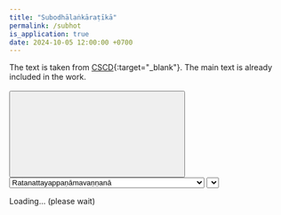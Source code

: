 ```yaml
---
title: "Subodhālaṅkāraṭīkā"
permalink: /subhot
is_application: true
date: 2024-10-05 12:00:00 +0700
---
```


The text is taken from [CSCD](https://tipitaka.org/romn){:target="\_blank"}. The main text is already included in the work.

<div id="toolbar" style="padding-bottom:10px;padding-top:3px;z-index:10;">
<span class="toolbarbg">
<button onClick="bcUtil.toggleToolBar(subhotReader);"><svg class="icon"><use xlink:href="/assets/fontawesome/custom.svg#window-maximize"></use></svg></button>
<select id="chapterselector" onChange="subhotReader.goChapter();">
<optgroup label="1. Dosāvabodha paṭhamapariccheda">
<option value="Ratanattayappaṇāmavaṇṇanā">Ratanattayappaṇāmavaṇṇanā</option>
<option value="Nimittavaṇṇanā">Nimittavaṇṇanā</option>
<option value="Abhidhānādivaṇṇanā">Abhidhānādivaṇṇanā</option>
<option value="Padadosauddesa">Padadosauddesa</option>
<option value="Vākyadosauddesa">Vākyadosauddesa</option>
<option value="Vākyatthadosauddesa">Vākyatthadosauddesa</option>
<option value="Padadosādiuddesavaṇṇanā">Padadosādiuddesavaṇṇanā</option>
<option value="Padadosaniddesavaṇṇanā">Padadosaniddesavaṇṇanā</option>
<option value="Abyapetapaṭhamapādādiyamakavaṇṇanā">Abyapetapaṭhamapādādiyamakavaṇṇanā</option>
<option value="Abyapetapaṭhamadutiyapādādiyamakavaṇṇanā">Abyapetapaṭhamadutiyapādādiyamakavaṇṇanā</option>
<option value="Abyapetapaṭhamadutiyatatiyapādādiyamakavaṇṇanā">Abyapetapaṭhamadutiyatatiyapādādiyamakavaṇṇanā</option>
<option value="Abyapetacatukkapādādiyamakavaṇṇanā">Abyapetacatukkapādādiyamakavaṇṇanā</option>
<option value="Vākyadosaniddesavaṇṇanā">Vākyadosaniddesavaṇṇanā</option>
<option value="Vākyatthadosaniddesavaṇṇanā">Vākyatthadosaniddesavaṇṇanā</option>
</optgroup>
<optgroup label="2. Dosaparihārāvabodhaparicchedavaṇṇanā">
<option value="Padadosaparihāravaṇṇanā">Padadosaparihāravaṇṇanā</option>
<option value="Vākyadosaparihāravaṇṇanā">Vākyadosaparihāravaṇṇanā</option>
<option value="Vākyatthadosaparihāravaṇṇanā">Vākyatthadosaparihāravaṇṇanā</option>
</optgroup>
<optgroup label="3. Guṇāvabodhapariccheda">
<option value="Anusandhivaṇṇanā">Anusandhivaṇṇanā</option>
<option value="Saddālaṅkārauddesavaṇṇanā">Saddālaṅkārauddesavaṇṇanā</option>
<option value="Saddālaṅkārapayojanavaṇṇanā">Saddālaṅkārapayojanavaṇṇanā</option>
<option value="Saddālaṅkāraniddesavaṇṇanā">Saddālaṅkāraniddesavaṇṇanā</option>
<option value="Kevalamudusamatā">Kevalamudusamatā</option>
<option value="Kevalaphuṭasamatā">Kevalaphuṭasamatā</option>
<option value="Missakasamatā">Missakasamatā</option>
<option value="Samādhiuddesa">Samādhiuddesa</option>
<option value="Samādhiniddesa">Samādhiniddesa</option>
</optgroup>
<optgroup label="4. Atthālaṅkārāvabodhapariccheda">
<option value="Vaṅkavuttiatthālaṅkārauddesavaṇṇanā">Vaṅkavuttiatthālaṅkārauddesavaṇṇanā</option>
<option value="Niddesavaṇṇanā">Niddesavaṇṇanā</option>
<option value="Asesavatthuvisayasamāsa">Asesavatthuvisayasamāsa</option>
<option value="Asesavatthuvisayaasamāsa">Asesavatthuvisayaasamāsa</option>
<option value="Asesavatthuvisayamissaka">Asesavatthuvisayamissaka</option>
<option value="Ekadesavivattisamāsa">Ekadesavivattisamāsa</option>
<option value="Ekadesavivattiasamāsa">Ekadesavivattiasamāsa</option>
<option value="Ekadesavivattimissaka">Ekadesavivattimissaka</option>
<option value="Atthāvutti">Atthāvutti</option>
<option value="Padāvutti">Padāvutti</option>
<option value="Ubhayāvutti">Ubhayāvutti</option>
<option value="Ādidīpaka">Ādidīpaka</option>
<option value="Majjhedīpaka">Majjhedīpaka</option>
<option value="Antadīpaka">Antadīpaka</option>
<option value="Mālādīpaka">Mālādīpaka</option>
<option value="Hi-rahitasabbabyāpī">Hi-rahitasabbabyāpī</option>
<option value="Hi-sahitasabbabyāpī">Hi-sahitasabbabyāpī</option>
<option value="Hi-rahitavisesaṭṭha">Hi-rahitavisesaṭṭha</option>
<option value="Hi-sahitavisesaṭṭha">Hi-sahitavisesaṭṭha</option>
<option value="Vāccaekabyatireka">Vāccaekabyatireka</option>
<option value="Vāccaubhayabyatireka">Vāccaubhayabyatireka</option>
<option value="Gammaekabyatireka">Gammaekabyatireka</option>
<option value="Gammaubhayabyatireka">Gammaubhayabyatireka</option>
<option value="Kāraṇantaravibhāvanā">Kāraṇantaravibhāvanā</option>
<option value="Sābhāvikavibhāvanā">Sābhāvikavibhāvanā</option>
<option value="Abhinnavisesana">Abhinnavisesana</option>
<option value="Bhinnābhinnavisesana">Bhinnābhinnavisesana</option>
<option value="Upamābbhantaraparikappanā">Upamābbhantaraparikappanā</option>
<option value="Kriyāparikappanā">Kriyāparikappanā</option>
<option value="Guṇaparikappanā">Guṇaparikappanā</option>
<option value="Gammaparikappanā">Gammaparikappanā</option>
<option value="Viruddhakammasilesa">Viruddhakammasilesa</option>
<option value="Aviruddhakammasilesa">Aviruddhakammasilesa</option>
<option value="Abhinnakammasilesa">Abhinnakammasilesa</option>
<option value="Niyamavantasilesa">Niyamavantasilesa</option>
<option value="Niyamakkhepasilesa">Niyamakkhepasilesa</option>
<option value="Avirodhisilesa">Avirodhisilesa</option>
<option value="Virodhisilesa">Virodhisilesa</option>
<option value="Ocityasamposakapadasilesa">Ocityasamposakapadasilesa</option>
<option value="Asantaphalanidassana">Asantaphalanidassana</option>
<option value="Santaphalanidassana">Santaphalanidassana</option>
<option value="Vibhūtimahantatta">Vibhūtimahantatta</option>
<option value="Adhippāyamahantatta">Adhippāyamahantatta</option>
<option value="Asamavañcanā">Asamavañcanā</option>
<option value="Samavañcanā">Samavañcanā</option>
<option value="Vidhiekāvali">Vidhiekāvali</option>
<option value="Nisedhaekāvali">Nisedhaekāvali</option>
<option value="Kriyāsahavutti">Kriyāsahavutti</option>
<option value="Guṇasahavutti">Guṇasahavutti</option>
<option value="Aṅgaṅgibhāvamissa">Aṅgaṅgibhāvamissa</option>
<option value="Sadisabalabhāvamissa">Sadisabalabhāvamissa</option>
</optgroup>
<optgroup label="5. Bhāvāvabodhapariccheda">
<option value="Bhāvaadhippāya">Bhāvaadhippāya</option>
<option value="Ṭhāyībhāvaadhippāya">Ṭhāyībhāvaadhippāya</option>
<option value="Ṭhāyībhāvappabhedauddesa">Ṭhāyībhāvappabhedauddesa</option>
<option value="Byabhicārībhāvaadhippāya">Byabhicārībhāvaadhippāya</option>
<option value="Byabhicārībhāvappabheda">Byabhicārībhāvappabheda</option>
<option value="Sāttikabhāvaadhippāya">Sāttikabhāvaadhippāya</option>
<option value="Sāttikabhāvappabheda">Sāttikabhāvappabheda</option>
<option value="Rasaadhippāya">Rasaadhippāya</option>
<option value="Rasappabheda">Rasappabheda</option>
</optgroup>
<optgroup label="Ṭhāyībhāvaniddesa">
<option value="Ratiṭhāyībhāva">Ratiṭhāyībhāva</option>
<option value="Hassaṭhāyībhāva">Hassaṭhāyībhāva</option>
<option value="Hassappabheda">Hassappabheda</option>
<option value="Karuṇāṭhāyībhāva">Karuṇāṭhāyībhāva</option>
<option value="Ruddaṭhāyībhāva">Ruddaṭhāyībhāva</option>
<option value="Vīraṭhāyībhāva">Vīraṭhāyībhāva</option>
<option value="Bhayaṭhāyībhāva">Bhayaṭhāyībhāva</option>
<option value="Jigucchāṭhāyībhāva">Jigucchāṭhāyībhāva</option>
<option value="Vimhayaṭhāyībhāva">Vimhayaṭhāyībhāva</option>
<option value="Samaṭhāyībhāva">Samaṭhāyībhāva</option>
</optgroup>
</select>
<select id="suttaselector" title="Stanza number to go" onChange="subhotReader.goSutta();"></select>
</span>
</div>
<div id="textdisplay" style="text-align:left;padding-top:5px;">Loading... (please wait)</div>
<script src="/assets/js/subhotreader.js"></script>
<script src="/assets/js/pako_inflate.min.js"></script>
<script>
subhotReader.util = bcUtil;
subhotReader.loadText();
</script>


